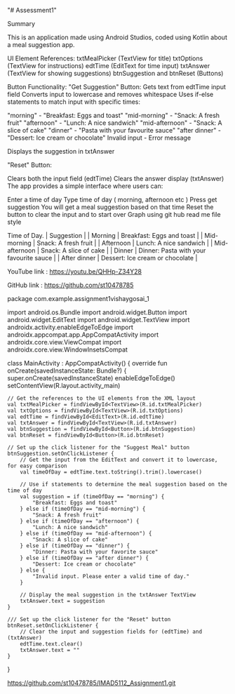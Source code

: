 "# Assessment1"

Summary

This is an application made using Android Studios, coded using Kotlin about a meal suggestion app.

UI Element References: txtMealPicker (TextView for title) txtOptions (TextView for instructions) edtTime (EditText for time input) txtAnswer (TextView for showing suggestions) btnSuggestion and btnReset (Buttons)

Button Functionality: "Get Suggestion" Button: Gets text from edtTime input field Converts input to lowercase and removes whitespace Uses if-else statements to match input with specific times:

"morning" - "Breakfast: Eggs and toast" "mid-morning" - "Snack: A fresh fruit" "afternoon" - "Lunch: A nice sandwich" "mid-afternoon" - "Snack: A slice of cake" "dinner" - "Pasta with your favourite sauce" "after dinner" - "Dessert: Ice cream or chocolate" Invalid input - Error message

Displays the suggestion in txtAnswer

"Reset" Button:

Clears both the input field (edtTime)
Clears the answer display (txtAnswer)
The app provides a simple interface where users can:

Enter a time of day
Type time of day ( morning, afternoon etc )
Press get suggestion
You will get a meal suggestion based on that time
Reset the button to clear the input and to start over
Graph using git hub read me file style

Time of Day. | Suggestion | | Morning | Breakfast: Eggs and toast | | Mid-morning | Snack: A fresh fruit | | Afternoon | Lunch: A nice sandwich | | Mid-afternoon | Snack: A slice of cake | | Dinner | Dinner: Pasta with your favourite sauce | | After dinner | Dessert: Ice cream or chocolate |

YouTube link : https://youtu.be/QHHp-Z34Y28

GitHub link : https://github.com/st10478785

package com.example.assignment1vishaygosai_1

import android.os.Bundle import android.widget.Button import android.widget.EditText import android.widget.TextView import androidx.activity.enableEdgeToEdge import androidx.appcompat.app.AppCompatActivity import androidx.core.view.ViewCompat import androidx.core.view.WindowInsetsCompat

class MainActivity : AppCompatActivity() { override fun onCreate(savedInstanceState: Bundle?) { super.onCreate(savedInstanceState) enableEdgeToEdge() setContentView(R.layout.activity_main)

    // Get the references to the UI elements from the XML layout
    val txtMealPicker = findViewById<TextView>(R.id.txtMealPicker)
    val txtOptions = findViewById<TextView>(R.id.txtOptions)
    val edtTime = findViewById<EditText>(R.id.edtTime)
    val txtAnswer = findViewById<TextView>(R.id.txtAnswer)
    val btnSuggestion = findViewById<Button>(R.id.btnSuggestion)
    val btnReset = findViewById<Button>(R.id.btnReset)

    // Set up the click listener for the "Suggest Meal" button
    btnSuggestion.setOnClickListener {
        // Get the input from the EditText and convert it to lowercase, for easy comparison
        val timeOfDay = edtTime.text.toString().trim().lowercase()

        // Use if statements to determine the meal suggestion based on the time of day
        val suggestion = if (timeOfDay == "morning") {
            "Breakfast: Eggs and toast"
        } else if (timeOfDay == "mid-morning") {
            "Snack: A fresh fruit"
        } else if (timeOfDay == "afternoon") {
            "Lunch: A nice sandwich"
        } else if (timeOfDay == "mid-afternoon") {
            "Snack: A slice of cake"
        } else if (timeOfDay == "dinner") {
            "Dinner: Pasta with your favorite sauce"
        } else if (timeOfDay == "after dinner") {
            "Dessert: Ice cream or chocolate"
        } else {
            "Invalid input. Please enter a valid time of day."
        }

        // Display the meal suggestion in the txtAnswer TextView
        txtAnswer.text = suggestion
    }

    /// Set up the click listener for the "Reset" button
    btnReset.setOnClickListener {
        // Clear the input and suggestion fields for (edtTime) and (txtAnswer)
        edtTime.text.clear()
        txtAnswer.text = ""
    }
}

https://github.com/st10478785/IMAD5112_Assignment1.git


